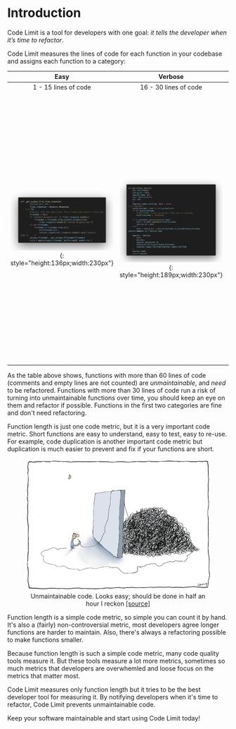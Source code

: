 # Introduction

Code Limit is a tool for developers with one goal: _it tells the developer when
it’s time to refactor_.

Code Limit measures the lines of code for each function in your codebase and
assigns each function to a category:

| Easy | Verbose | Hard-to-maintain <span style="color: #e5832f;">&#x26A0;</span> | Unmaintainable <span style="color: #ff0000;">&#x2716;</span> |
| :---: | :---: | :---: | :---: |
| 1 - 15 lines of code | 16 - 30 lines of code | 31 - 60 lines of code | 60+ lines of code |
| ![](assets/easy.png){: style="height:136px;width:230px"} | ![](assets/verbose.png){: style="height:189px;width:230px"} | ![](assets/hard-to-maintain.png){: style="height:294px;width:230px"} | ![](assets/unmaintainable.png){: style="height:564px;width:230px"} |

As the table above shows, functions with more than 60 lines of code (comments
and empty lines are not counted) are _unmaintainable_, and _need_ to be
refactored. Functions with more than 30 lines of code run a risk of turning
into unmaintainable functions over time, you should keep an eye on them and
refactor if possible. Functions in the first two categories are fine and don't
need refactoring.

Function length is just one code metric, but it is a very important code
metric. Short functions are easy to understand, easy to test, easy to re-use.
For example, code duplication is another important code metric but duplication
is much easier to prevent and fix if your functions are short.

<figure markdown>
    <div align="center">
        <img src="assets/unmaintainable-code.jpg" width="500"/>
    <figcaption>Unmaintainable code. Looks easy; should be done in half an hour I reckon <a href="https://twitter.com/KenScambler/status/477322711039893504">[source]</a></figcaption>
    </div>
</figure>

Function length is a simple code metric, so simple you can count it by hand.
It's also a (fairly) non-controversial metric, most developers agree longer
functions are harder to maintain. Also, there's always a refactoring possible
to make functions smaller.

Because function length is such a simple code metric, many code quality tools
measure it. But these tools measure a lot more metrics, sometimes so much
metrics that developers are overwhemled and loose focus on the metrics that
matter most.

Code Limit measures only function length but it tries to be the best developer
tool for measuring it. By notifying developers when it's time to refactor, Code
Limit prevents unmaintainable code.

Keep your software maintainable and start using Code Limit today!
